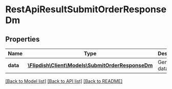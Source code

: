 # RestApiResultSubmitOrderResponseDm

## Properties
Name | Type | Description | Notes
------------ | ------------- | ------------- | -------------
**data** | [**\Flipdish\\Client\Models\SubmitOrderResponseDm**](SubmitOrderResponseDm.md) | Generic data object. | 

[[Back to Model list]](../README.md#documentation-for-models) [[Back to API list]](../README.md#documentation-for-api-endpoints) [[Back to README]](../README.md)


